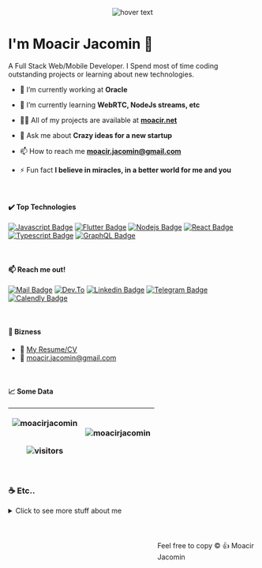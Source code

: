 
<p align="center"> <img src="https://www.moacir.net/deep.gif" title="hover text"> </p>

# I'm Moacir Jacomin :metal:

A Full Stack Web/Mobile Developer. I Spend most of time coding outstanding projects or learning about new technologies.

- 🔭 I’m currently working at **Oracle**

- 🌱 I’m currently learning **WebRTC, NodeJs streams, etc**

- 👨‍💻 All of my projects are available at **[moacir.net](https://www.moacir.net)**

- 💬 Ask me about **Crazy ideas for a new startup**

- 📫 How to reach me **moacir.jacomin@gmail.com**

- ⚡ Fun fact **I believe in miracles, in a better world for me and you**

<br />

#### :heavy_check_mark: Top Technologies
[![Javascript Badge](https://img.shields.io/badge/-Javascript-F0DB4F?style=for-the-badge&labelColor=black&logo=javascript&logoColor=F0DB4F)](#) 
[![Flutter Badge](https://img.shields.io/badge/-Flutter-007acc?style=for-the-badge&labelColor=black&logo=flutter&logoColor=007acc)](#)
[![Nodejs Badge](https://img.shields.io/badge/-Nodejs-3C873A?style=for-the-badge&labelColor=black&logo=node.js&logoColor=3C873A)](#) 
[![React Badge](https://img.shields.io/badge/-React-61DBFB?style=for-the-badge&labelColor=black&logo=react&logoColor=61DBFB)](#) 
[![Typescript Badge](https://img.shields.io/badge/-Typescript-007acc?style=for-the-badge&labelColor=black&logo=typescript&logoColor=007acc)](#) 
[![GraphQL Badge](https://img.shields.io/badge/-GraphQl-e535ab?style=for-the-badge&labelColor=black&logo=node.js&logoColor=e535ab)](#)


<br /> 

#### :mailbox: Reach me out!

[![Mail Badge](https://img.shields.io/badge/-moacir.jacomin-c0392b?style=flat&labelColor=c0392b&logo=gmail&logoColor=white)](mailto:moacir.jacomin@gmail.com)
[![Dev.To](https://img.shields.io/badge/moacirjacomin-000000?style=flat&labelColor=000000&logo=dev.to&logoColor=white&link=https://dev.to/moacirjacomin)](https://dev.to/moacirjacomin) 
[![Linkedin Badge](https://img.shields.io/badge/-moacirjacomin-0e76a8?style=flat&labelColor=0e76a8&logo=linkedin&logoColor=white)](https://www.linkedin.com/in/moacir-jacomin-865aa824/) 
[![Telegram Badge](https://img.shields.io/badge/-Telegram.Moacir-2CA5E0?style=flat&labelColor=2CA5E0&logo=telegram&logoColor=white)](https://t.me/moacirjacomin) 
[![Calendly Badge](https://img.shields.io/badge/-LetsTalk-F0DB4F?style=flat&labelColor=F0DB4F&logo=messenger&logoColor=white)](https://calendly.com/moacirjacomin/talk) 
 

<br /> 

#### :briefcase: Bizness
- :paperclip: [My Resume/CV](http://moacir.net/me/resume/)
- :email: moacir.jacomin@gmail.com

<br /> 

#### :chart_with_upwards_trend: Some Data

| <p align="left"><img align="center" src="https://github-readme-stats.vercel.app/api/top-langs/?username=moacirjacomin&layout=compact&hide=html" alt="moacirjacomin" /></p><br /> ![visitors](https://visitor-badge.glitch.me/badge?page_id=moacirjacomin)  | <p align="right"><img align="center" src="https://github-readme-stats.vercel.app/api?username=moacirjacomin&show_icons=true" alt="moacirjacomin" /></p>|
| ---         |     :---:      |   


<br /> 

### ☕ Etc.. 
<details>
<summary>
   Click to see more stuff about me
</summary>

<br >

 

<p align="left"><img align="center" src="https://github-readme-stats.vercel.app/api/top-langs/?username=moacirjacomin&layout=compact&hide=html" alt="moacirjacomin" /></p>

<p align="left"><img align="center" src="https://github-readme-stats.vercel.app/api?username=moacirjacomin&show_icons=true" alt="moacirjacomin" /></p>

</details>


#
<footer>
  <p style="float:right; width: 40%;"> Feel free to copy  <span class="display:inline-block; transform: rotate(180deg);">&copy;</span> 👍 Moacir Jacomin
</p>
